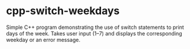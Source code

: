 # cpp-switch-weekdays
Simple C++ program demonstrating the use of switch statements to print days of the week. Takes user input (1–7) and displays the corresponding weekday or an error message.
